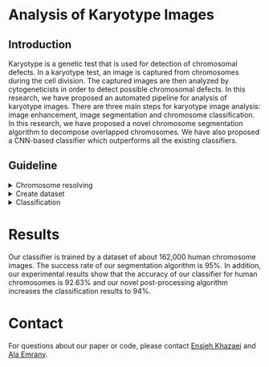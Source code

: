 # Analysis of Karyotype Images
## Introduction
Karyotype is a genetic test that is used for detection of chromosomal defects. In a karyotype test, an image is captured from chromosomes during the cell division. The captured images are then analyzed by cytogeneticists in order to detect possible chromosomal defects. In this research, we have proposed an automated pipeline for analysis of karyotype images. There are three main steps for karyotype image analysis: image enhancement, image segmentation and chromosome classification. In this research, we have proposed a novel chromosome segmentation algorithm to decompose overlapped chromosomes. We have also proposed a CNN-based classifier which outperforms all the existing classifiers. 

## Guideline
<details>
<summary>Chromosome resolving</summary>
 
 First, run the [main_resolving.py](https://github.com/EnsiehKhazaei/Karyotype/blob/main/chromosome_resolving/main_resolving.py) file.
 
 There are two functions at the end of [overlap_resolving.py](https://github.com/EnsiehKhazaei/Karyotype/blob/main/chromosome_resolving/overlap_resolving.py) file:

 1. “plot_overlap_org_img”: returning the overlapped points for the original image 
 2. “plot_overlap_contour”: returning the contour image for the original image 
  
 Results are saved in [output_resolving](https://github.com/EnsiehKhazaei/Karyotype/tree/main/chromosome_resolving/output_resolving) folder. You can find samples for the 1 and 3 images in the [output_resolving](https://github.com/EnsiehKhazaei/Karyotype/tree/main/chromosome_resolving/output_resolving) folder.

</details>

<details>
<summary>Create dataset</summary>
 
After segmentation of original karyotype images, you have the images of chromosomes seperately and the following instructions explain how to provide the dataset for training neural networks. 
1. Provide a directory with the following structure and put all of your chromosome images in the `DATADIR/JPEGImages`.
```shell
$DATADIR/
|---- JPEGImages/
|---- FeatureTxts/
```
 
2. Run the [extract_features.py](https://github.com/EnsiehKhazaei/Karyotype/blob/main/classification/create_dataset/extract_features.py) on all chromosome images in order to calculate the length and area features for each chromosome image. You shoud change the file paths in this code.
 ```shell
 img_path = 'DATADIR/JPEGImages' # directory of input images
 txt_path = 'DATADIR/FeatureTxts' # directory for saving text files
 ```
 
 [extract_features.py](https://github.com/EnsiehKhazaei/Karyotype/blob/main/classification/create_dataset/extract_features.py) saves the results (area and length features) as a text file with the same name at `DATADIR/FeatureTxts`.

3. Run the [create_dataset.py](https://github.com/EnsiehKhazaei/Karyotype/blob/main/classification/create_dataset/create_dataset.py) to creat the training set in order to train your deep neural network. The input of [create_dataset.py](https://github.com/EnsiehKhazaei/Karyotype/blob/main/classification/create_dataset/create_dataset.py) is the images and text files path and the outputs of this code are `X_train`, `X_area_train`, `X_length_train`, and `y_train`. 
</details>

<details>
<summary>Classification</summary>
 
 All codes of deep neural networks which are used in this research exist at [classification](https://github.com/EnsiehKhazaei/Karyotype/blob/main/classification) directory. In addition, we put the confusion matrixes of all neural networks at [confusion_matrixes](https://github.com/EnsiehKhazaei/Karyotype/blob/main/classification/confusion_matrixes) folder. In order to train the deep neural networks, you should create your dataset using the instructions in the previous part and then run the code of your desired neural network at [classification](https://github.com/EnsiehKhazaei/Karyotype/blob/main/classification) directory. The outputs of these codes are the weight of trained model, plot of accuracy and loss during training, and confusion matrix of the model.

</details>

# Results
Our classifier is trained by a dataset of about 162,000 human chromosome images. The success rate of our segmentation algorithm is 95%. In addition, our experimental
results show that the accuracy of our classifier for human chromosomes is 92.63% and our novel post-processing algorithm increases the classification results to 94%.

# Contact
For questions about our paper or code, please contact [Ensieh Khazaei](mailto:khazaei1394@gmail.com) and [Ala Emrany](mailto:emranyala@gmail.com).



